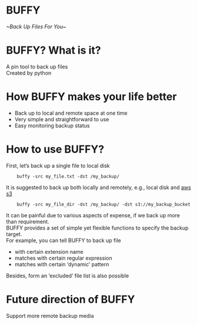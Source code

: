 # BUFFY
_~Back Up Files For You~_

# BUFFY? What is it?
A pin tool to back up files  
Created by python  

# How BUFFY makes your life better
* Back up to local and remote space at one time  
* Very simple and straightforward to use  
* Easy monitoring backup status  

# How to use BUFFY?
First, let’s back up a single file to local disk  
```
    buffy -src my_file.txt -dst /my_backup/  
```

It is suggested to back up both locally and remotely, e.g., local disk and <a href='http://aws.amazon.com/s3'>aws s3</a>  
```
    buffy -src my_file_dir -dst /my_backup/ -dst s3://my_backup_bucket  
```

It can be painful due to various aspects of expense, if we back up more than requirement.  
BUFFY provides a set of simple yet flexible functions to specify the backup target.  
For example, you can tell BUFFY to back up file    
* with certain extension name  
* matches with certain regular expression  
* matches with certain ‘dynamic’ pattern  

Besides, form an ‘excluded’ file list is also possible  

# Future direction of BUFFY
Support more remote backup media  
